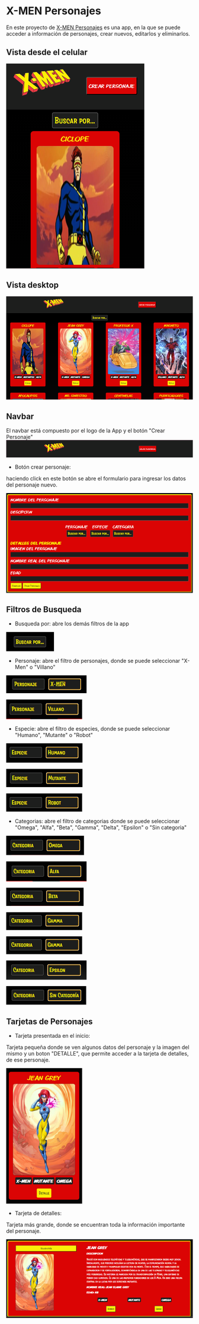 # X-MEN Personajes
En este proyecto de [X-MEN Personajes](https://ruthdgd.github.io/AsincronismoXMEN/) es una app, en la que se puede acceder a información de personajes, crear nuevos, editarlos y eliminarlos. 

## Vista desde el celular
![vista desde celular](assets/img/x-men1.PNG)

## Vista desktop 
![vista desktop](assets/img/x-men2.PNG)

## Navbar 
El navbar está compuesto por el logo de la App y el botón "Crear Personaje"
![navbar](assets/img/xmen-navbar.PNG)

* Botón crear personaje: 

haciendo click en este botón se abre el formulario para ingresar los datos del personaje nuevo. 

![formulario crear personaje](assets/img/xmen-form.PNG)

## Filtros de Busqueda

* Busqueda por: 
abre los demás filtros de la app 

![Filtro](assets/img/filtro1.PNG)

* Personaje: 
abre el filtro de personajes, donde se puede seleccionar "X-Men" o "Villano"

![Filtro](assets/img/filtro2.PNG)

![Filtro](assets/img/filtro3.PNG)

* Especie: 
abre el filtro de especies, donde se puede seleccionar "Humano", "Mutante" o "Robot"

![Filtro](assets/img/filtro4.PNG)

![Filtro](assets/img/filtro5.PNG)

![Filtro](assets/img/filtro6.PNG)

* Categorias: 
abre el filtro de categorias donde se puede seleccionar "Omega", "Alfa", "Beta", "Gamma", "Delta", "Epsilon" o "Sin categoria"

![Filtro](assets/img/filtro7.PNG)

![Filtro](assets/img/filtro8.PNG)

![Filtro](assets/img/filtro9.PNG)

![Filtro](assets/img/filtro10.PNG)

![Filtro](assets/img/filtro11.PNG)

![Filtro](assets/img/filtro12.PNG)

![Filtro](assets/img/filtro13.PNG)

## Tarjetas de Personajes

* Tarjeta presentada en el inicio: 

Tarjeta pequeña donde se ven algunos datos del personaje y la imagen del mismo y un boton "DETALLE", que permite acceder a la tarjeta de detalles, de ese personaje. 

![Filtro](assets/img/tarjetita1.PNG)

* Tarjeta de detalles: 

Tarjeta más grande, donde se encuentran toda la información importante del personaje. 

![Filtro](assets/img/tarjetita2.PNG)



